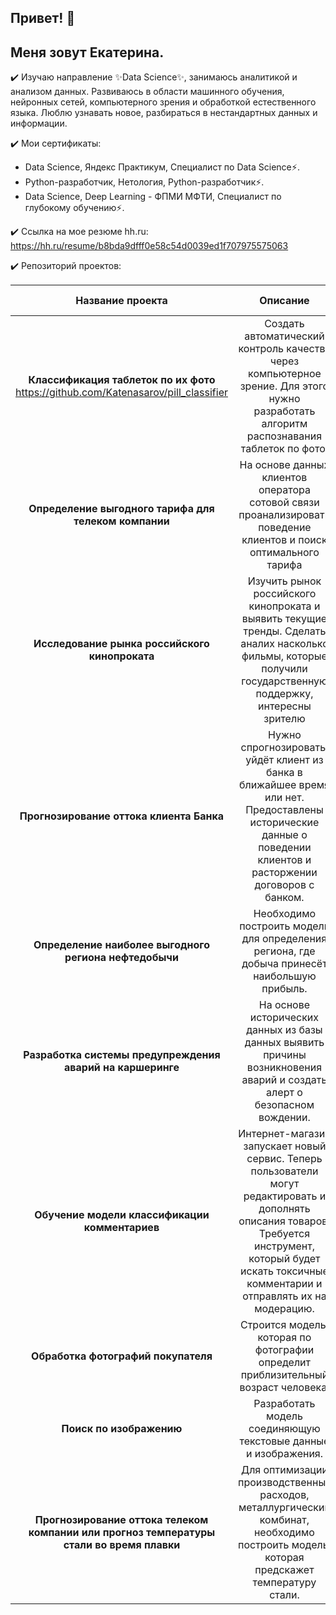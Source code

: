 ## Привет! 👋

<!--
**Katenasarov/Katenasarov** is a ✨ _special_ ✨ repository because its `README.md` (this file) appears on your GitHub profile.

Here are some ideas to get you started:

- 🔭 I’m currently working on ...
- 🌱 I’m currently learning ...
- 👯 I’m looking to collaborate on ...
- 🤔 I’m looking for help with ...
- 💬 Ask me about ...
- 📫 How to reach me: ...
- 😄 Pronouns: ...
- ⚡ Fun fact: ...
-->

## Меня зовут Екатерина.

✔️ Изучаю направление ✨Data Science✨, занимаюсь аналитикой и анализом данных. Развиваюсь в области машинного обучения, нейронных сетей, компьютерного зрения и обработкой естественного языка. Люблю узнавать новое, разбираться в нестандартных данных и информации.

✔️ Мои сертификаты:
- Data Science, Яндекс Практикум, Специалист по Data Science⚡.
- Python-разработчик, Нетология, Python-разработчик⚡.
- Data Science, Deep Learning - ФПМИ МФТИ, Специалист по глубокому обучению⚡.

✔️ Ссылка на мое резюме hh.ru:
https://hh.ru/resume/b8bda9dfff0e58c54d0039ed1f707975575063

✔️ Репозиторий проектов:

| Название проекта | Описание | Навыки и инструменты |
| :---: |     :---:      | :---: |
|**Классификация таблеток по их фото** https://github.com/Katenasarov/pill_classifier | Создать автоматический контроль качества через компьютерное зрение. Для этого нужно разработать алгоритм распознавания таблеток по фото. | *Python PyTorch CNN Computer Vision Image Processing Transfer Learning Scikit-learn*|
|**Определение выгодного тарифа для телеком компании**| На основе данных клиентов оператора сотовой связи проанализировать поведение клиентов и поиск оптимального тарифа| *Python Pandas Matplotlib NumPY SkiPy описательная статистика проверка статистических гипотез EDA*|
|**Исследование рынка российского кинопроката**| Изучить рынок российского кинопроката и выявить текущие тренды. Сделать аналих насколько  фильмы, которые получили государственную поддержку, интересны зрителю|*Python Pandas Matplotlib EDA*|
|**Прогнозирование оттока клиента Банка**|Нужно спрогнозировать, уйдёт клиент из банка в ближайшее время или нет. Предоставлены исторические данные о поведении клиентов и расторжении договоров с банком. | *Python Pandas Scikit-learn EDA* |
|**Определение наиболее выгодного региона нефтедобычи**| Необходимо построить модель для определения региона, где добыча принесёт наибольшую прибыль. |*Pandas Scikit-learn бутсреп EDA*|
|**Разработка системы предупреждения аварий на каршеринге**| На основе исторических данных из базы данных выявить причины возникновения аварий и создать алерт о безопасном вождении.  | *Python Pandas Scikit-learn PostgreSQL EDA* |
|**Обучение модели классификации комментариев**| Интернет-магазин запускает новый сервис. Теперь пользователи могут редактировать и дополнять описания товаров. Требуется инструмент, который будет искать токсичные комментарии и отправлять их на модерацию.  | *Python Pandas BERT nltk tf-idf EDA* |
|**Обработка фотографий покупателя**| Строится модель, которая по фотографии определит приблизительный возраст человека. | *Python Keras EDA* |
|**Поиск по изображению**| Разработать модель соединяющую текстовые данные и изображения.  | *BERT Pytorch Keras Scikit-learn EDA* |
|**Прогнозирование оттока телеком компании или прогноз температуры стали во время плавки**| Для оптимизации производственных расходов, металлургический комбинат, необходимо построить модель, которая предскажет температуру стали. | *Python Pandas Scikit-learn Plotly EDA* |
